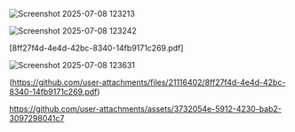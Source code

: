 ![Screenshot 2025-07-08 123213](https://github.com/user-attachments/assets/f910f822-2da1-458c-9539-d5be0d94a030)

![Screenshot 2025-07-08 123242](https://github.com/user-attachments/assets/a2f7e667-7ecb-447e-a903-edd8219ebdc5)

[8ff27f4d-4e4d-42bc-8340-14fb9171c269.pdf]

![Screenshot 2025-07-08 123631](https://github.com/user-attachments/assets/8aa1d198-d96f-49ee-9811-419e0cb1a30c)

(https://github.com/user-attachments/files/21116402/8ff27f4d-4e4d-42bc-8340-14fb9171c269.pdf)



https://github.com/user-attachments/assets/3732054e-5912-4230-bab2-3097298041c7

